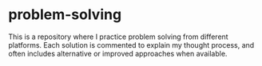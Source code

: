 # problem-solving
This is a repository where I practice problem solving from different platforms. Each solution is commented to explain my thought process, and often includes alternative or improved approaches when available.
